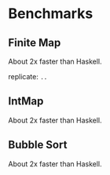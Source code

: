 # Benchmarks

## Finite Map

About 2x faster than Haskell.

replicate: `..`

## IntMap

About 2x faster than Haskell.

## Bubble Sort

About 2x faster than Haskell.
